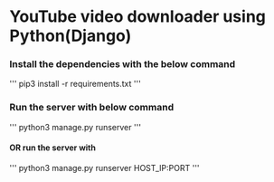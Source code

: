 # YouTube video downloader using Python(Django)

### Install the dependencies with the below command

'''
pip3 install -r requirements.txt
'''

### Run the server with below command

'''
python3 manage.py runserver
'''

#### OR run the server with
'''
python3 manage.py runserver HOST_IP:PORT
'''